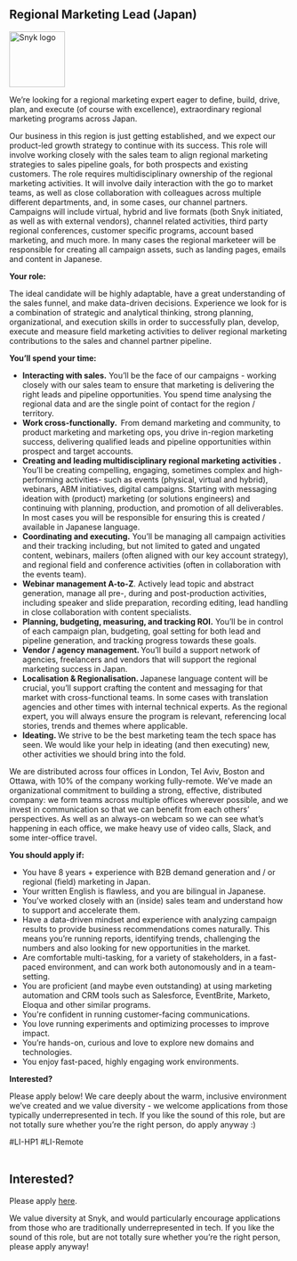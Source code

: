 Regional Marketing Lead (Japan)
---

<img src="https://res.cloudinary.com/snyk/image/upload/v1537345894/press-kit/brand/logo-black.png" width="100" alt="Snyk logo" />

<p><span style="font-weight: 400;">We’re looking for a regional marketing expert eager to define, build, drive, plan, and execute (of course with excellence), extraordinary regional marketing programs across Japan.&nbsp;</span></p>
<p><span style="font-weight: 400;">Our business in this region is just getting established, and we expect our product-led growth strategy to continue with its success. This role will involve working closely with the sales team to align regional marketing strategies to sales pipeline goals, for both prospects and existing customers. The role requires multidisciplinary ownership of the regional marketing activities. It will involve daily interaction with the go to market teams, as well as close collaboration with colleagues across multiple different departments, and, in some cases, our channel partners. Campaigns will include virtual, hybrid and live formats (both Snyk initiated, as well as with external vendors), channel related activities, third party regional conferences, customer specific programs, account based marketing, and much more. In many cases the regional marketeer will be responsible for creating all campaign assets, such as landing pages, emails and content in Japanese.&nbsp;</span></p>
<p><strong>Your role:</strong></p>
<p><span style="font-weight: 400;">The ideal candidate will be highly adaptable, have a great understanding of the sales funnel, and make data-driven decisions. Experience we look for is a combination of strategic and analytical thinking, strong planning, organizational, and execution skills in order to successfully plan, develop, execute and measure field marketing activities to deliver regional marketing contributions to the sales and channel partner pipeline.</span></p>
<p><strong>You’ll spend your time:</strong></p>
<ul>
<li style="font-weight: 400;"><strong>Interacting with sales.</strong><span style="font-weight: 400;"> You’ll be the face of our campaigns - working closely with our sales team to ensure that marketing is delivering the right leads and pipeline opportunities. You spend time analysing the regional data and are the single point of contact for the region / territory.&nbsp;</span></li>
<li style="font-weight: 400;"><strong>Work cross-functionally.&nbsp; </strong><span style="font-weight: 400;">From demand marketing and community, to product marketing and marketing ops, you drive in-region marketing success, delivering qualified leads and pipeline opportunities within prospect and target accounts.</span></li>
<li style="font-weight: 400;"><strong>Creating and leading multidisciplinary regional marketing activities . </strong><span style="font-weight: 400;">You’ll be creating compelling, engaging, sometimes complex and high-performing activities- such as events (physical, virtual and hybrid), webinars, ABM initiatives, digital campaigns. Starting with messaging ideation with (product) marketing (or solutions engineers) and continuing with planning, production, and promotion of all deliverables. In most cases you will be responsible for ensuring this is created / available in Japanese language.&nbsp;</span></li>
<li style="font-weight: 400;"><strong>Coordinating and executing.</strong><span style="font-weight: 400;"> You’ll be managing all campaign activities and their tracking including, but not limited to gated and ungated content, webinars, mailers (often aligned with our key account strategy), and regional field and conference activities (often in collaboration with the events team).&nbsp;</span></li>
<li style="font-weight: 400;"><strong>Webinar management A-to-Z</strong><span style="font-weight: 400;">. Actively lead topic and abstract generation, manage all pre-, during and post-production activities, including speaker and slide preparation, recording editing, lead handling in close collaboration with content specialists.</span></li>
<li style="font-weight: 400;"><strong>Planning, budgeting, measuring, and tracking ROI.</strong><span style="font-weight: 400;"> You’ll be in control of each campaign plan, budgeting, goal setting for both lead and pipeline generation, and tracking progress towards these goals.&nbsp;</span></li>
<li style="font-weight: 400;"><strong>Vendor / agency management. </strong><span style="font-weight: 400;">You’ll build a support network of agencies, freelancers and vendors that will support the regional marketing success in Japan.</span></li>
<li style="font-weight: 400;"><strong>Localisation &amp; Regionalisation. </strong><span style="font-weight: 400;">Japanese language content will be crucial, you’ll support crafting the content and messaging for that market with cross-functional teams. In some cases with translation agencies and other times with internal technical experts. As the regional expert, you will always ensure the program is relevant, referencing local stories, trends and themes where applicable.&nbsp;&nbsp;</span></li>
<li style="font-weight: 400;"><strong>Ideating. </strong><span style="font-weight: 400;">We strive to be the best marketing team the tech space has seen. We would like your help in ideating (and then executing) new, other activities we should bring into the fold.&nbsp;&nbsp;</span></li>
</ul>
<p><span style="font-weight: 400;">We are distributed across four offices in London, Tel Aviv, Boston and Ottawa, with 10% of the company working fully-remote. We’ve made an organizational commitment to building a strong, effective, distributed company: we form teams across multiple offices wherever possible, and we invest in communication so that we can benefit from each others’ perspectives. As well as an always-on webcam so we can see what’s happening in each office, we make heavy use of video calls, Slack, and some inter-office travel.</span></p>
<p><strong>You should apply if:</strong></p>
<ul>
<li style="font-weight: 400;"><span style="font-weight: 400;">You have 8 years + experience with B2B demand generation and / or&nbsp; regional (field) marketing in Japan.</span></li>
<li style="font-weight: 400;"><span style="font-weight: 400;">Your written English is flawless, and you are bilingual in Japanese.&nbsp;</span></li>
<li style="font-weight: 400;"><span style="font-weight: 400;">You’ve worked closely with an (inside) sales team and understand how to support and accelerate them.</span></li>
<li style="font-weight: 400;"><span style="font-weight: 400;">Have a data-driven mindset and experience with analyzing campaign results to provide business recommendations comes naturally. This means you’re running reports, identifying trends, challenging the numbers and also looking for new opportunities in the market.&nbsp;</span></li>
<li style="font-weight: 400;"><span style="font-weight: 400;">Are comfortable multi-tasking, for a variety of stakeholders, in a fast-paced environment, and can work both autonomously and in a team-setting.</span></li>
<li style="font-weight: 400;"><span style="font-weight: 400;">You are proficient (and maybe even outstanding) at using marketing automation and CRM tools such as Salesforce, EventBrite, Marketo, Eloqua and other similar programs.&nbsp;</span></li>
<li style="font-weight: 400;"><span style="font-weight: 400;">You're confident in running customer-facing communications.</span></li>
<li style="font-weight: 400;"><span style="font-weight: 400;">You love running experiments and optimizing processes to improve impact.</span></li>
<li style="font-weight: 400;"><span style="font-weight: 400;">You’re hands-on, curious and love to explore new domains and technologies.</span></li>
<li style="font-weight: 400;"><span style="font-weight: 400;">You enjoy fast-paced, highly engaging work environments.</span></li>
</ul>
<p><strong>Interested?</strong></p>
<p><span style="font-weight: 400;">Please apply below! We care deeply about the warm, inclusive environment we’ve created and we value diversity - we welcome applications from those typically underrepresented in tech. If you like the sound of this role, but are not totally sure whether you’re the right person, do apply anyway :)</span></p>
<p><span style="font-weight: 400;">#LI-HP1 #LI-Remote</span><br><br></p>

Interested?
---

Please apply [here](https://boards.greenhouse.io/snyk/jobs/5391254002#app).

We value diversity at Snyk, and would particularly encourage applications from those who are traditionally underrepresented in tech.
If you like the sound of this role, but are not totally sure whether you’re the right person, please apply anyway!
